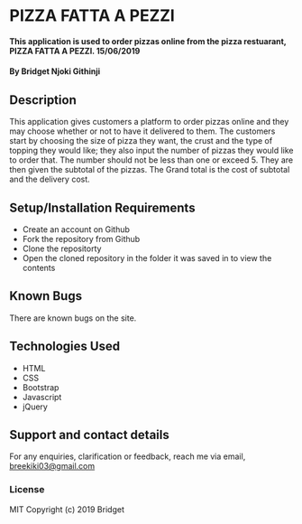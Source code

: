 # PIZZA FATTA A PEZZI
#### This application is used to order pizzas online from the pizza restuarant, PIZZA FATTA A PEZZI. 15/06/2019
#### By Bridget Njoki Githinji
## Description
This application gives customers a platform to order pizzas online and they may choose whether or not to have it delivered to them. The customers start by choosing the size of pizza they want, the crust and the type of topping they would like; they also input the number of pizzas they would like to order that. The number should not be less than one or exceed 5. They are then given the subtotal of the pizzas. The Grand total is the cost of subtotal and the delivery cost.
## Setup/Installation Requirements
* Create an account on Github
* Fork the repository from Github
* Clone the repositorty
* Open the cloned repository in the folder it was saved in to view the contents 
## Known Bugs
There are known bugs on the site.
## Technologies Used
* HTML
* CSS
* Bootstrap
* Javascript
* jQuery  
## Support and contact details
For any enquiries, clarification or feedback, reach me via email, breekiki03@gmail.com 
### License
MIT Copyright (c) 2019 Bridget